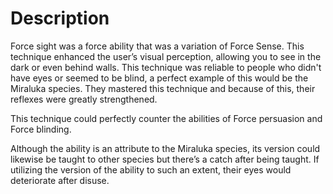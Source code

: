 # Description

Force sight was a force ability that was a variation of Force Sense.
This technique enhanced the user’s visual perception, allowing you to see in the dark or even behind walls.
This technique was reliable to people who didn't have eyes or seemed to be blind, a perfect example of this would be the Miraluka species.
They mastered this technique and because of this, their reflexes were greatly strengthened.

This technique could perfectly counter the abilities of Force persuasion and Force blinding.

Although the ability is an attribute to the Miraluka species, its version could likewise be taught to other species but there’s a catch after being taught.
If utilizing the version of the ability to such an extent, their eyes would deteriorate after disuse.
